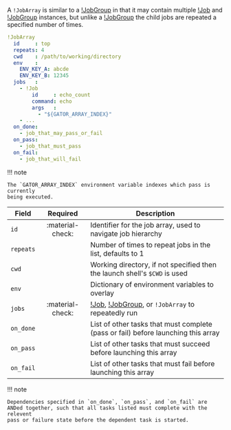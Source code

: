 A `!JobArray` is similar to a [!JobGroup](job_group.md) in that it may contain
multiple [!Job](job.md) and [!JobGroup](job_group.md) instances, but unlike a
[!JobGroup](job_group.md) the child jobs are repeated a specified number of
times.

```yaml linenums="1"
!JobArray
  id     : top
  repeats: 4
  cwd    : /path/to/working/directory
  env    :
    ENV_KEY_A: abcde
    ENV_KEY_B: 12345
  jobs   :
    - !Job
        id     : echo_count
        command: echo
        args   :
          - "${GATOR_ARRAY_INDEX}"
    - ...
  on_done:
    - job_that_may_pass_or_fail
  on_pass:
    - job_that_must_pass
  on_fail:
    - job_that_will_fail
```

!!! note

    The `GATOR_ARRAY_INDEX` environment variable indexes which pass is currently
    being executed.

| Field       | Required         | Description                                                                       |
|-------------|:----------------:|-----------------------------------------------------------------------------------|
| `id`        | :material-check: | Identifier for the job array, used to navigate job hierarchy                      |
| `repeats`   |                  | Number of times to repeat jobs in the list, defaults to 1                         |
| `cwd`       |                  | Working directory, if not specified then the launch shell's `$CWD` is used        |
| `env`       |                  | Dictionary of environment variables to overlay                                    |
| `jobs`      | :material-check: | [!Job](job.md), [!JobGroup](job_group.md), or `!JobArray` to repeatedly run       |
| `on_done`   |                  | List of other tasks that must complete (pass or fail) before launching this array |
| `on_pass`   |                  | List of other tasks that must succeed before launching this array                 |
| `on_fail`   |                  | List of other tasks that must fail before launching this array                    |

!!! note

    Dependencies specified in `on_done`, `on_pass`, and `on_fail` are
    ANDed together, such that all tasks listed must complete with the relevent
    pass or failure state before the dependent task is started.
